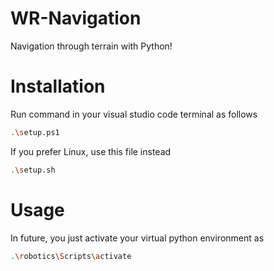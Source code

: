 # WR-Navigation
Navigation through terrain with Python!

# Installation
Run command in your visual studio code terminal as follows
```bash
.\setup.ps1
```
If you prefer Linux, use this file instead 
```bash
.\setup.sh
```
# Usage
In future, you just activate your virtual python environment as 
```bash
.\robotics\Scripts\activate
```
